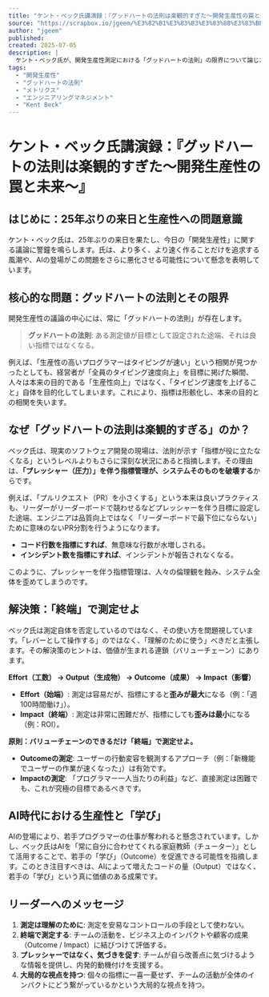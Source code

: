 ```yaml
---
title: "ケント・ベック氏講演録：『グッドハートの法則は楽観的すぎた〜開発生産性の罠と未来〜』 - jgeem"
source: "https://scrapbox.io/jgeem/%E3%82%B1%E3%83%B3%E3%83%88%E3%83%BB%E3%83%99%E3%83%83%E3%82%AF%E6%B0%8F%E8%AC%9B%E6%BC%94%E9%8C%B2%EF%BC%9A%E3%80%8E%E3%82%B0%E3%83%83%E3%83%89%E3%83%8F%E3%83%BC%E3%83%88%E3%81%AE%E6%B3%95%E5%89%87%E3%81%AF%E6%A5%BD%E8%A6%B3%E7%9A%84%E3%81%99%E3%81%8E%E3%81%9F%E3%80%9C%E9%96%8B%E7%99%BA%E7%94%9F%E7%94%A3%E6%80%A7%E3%81%AE%E7%BD%A0%E3%81%A8%E6%9C%AA%E6%9D%A5%E3%80%9C%E3%80%8F"
author: "jgeem"
published: 
created: 2025-07-05
description: |
  ケント・ベック氏が、開発生産性測定における「グッドハートの法則」の限界について論じた講演の記録。氏は、プレッシャーを伴う指標管理がシステム全体を破壊する危険性を指摘し、価値連鎖の「終端」（ビジネスインパクト）で測定することの重要性を説いています。
tags:
  - "開発生産性"
  - "グッドハートの法則"
  - "メトリクス"
  - "エンジニアリングマネジメント"
  - "Kent Beck"
---
```


# ケント・ベック氏講演録：『グッドハートの法則は楽観的すぎた〜開発生産性の罠と未来〜』

## はじめに：25年ぶりの来日と生産性への問題意識

ケント・ベック氏は、25年ぶりの来日を果たし、今日の「開発生産性」に関する議論に警鐘を鳴らします。氏は、より多く、より速く作ることだけを追求する風潮や、AIの登場がこの問題をさらに悪化させる可能性について懸念を表明しています。

## 核心的な問題：グッドハートの法則とその限界

開発生産性の議論の中心には、常に「グッドハートの法則」が存在します。

> **グッドハートの法則**: ある測定値が目標として設定された途端、それは良い指標ではなくなる。

例えば、「生産性の高いプログラマーはタイピングが速い」という相関が見つかったとしても、経営者が「全員のタイピング速度向上」を目標に掲げた瞬間、人々は本来の目的である「生産性向上」ではなく、「タイピング速度を上げること」自体を目的化してしまいます。これにより、指標は形骸化し、本来の目的との相関を失います。

## なぜ「グッドハートの法則は楽観的すぎる」のか？

ベック氏は、現実のソフトウェア開発の現場は、法則が示す「指標が役に立たなくなる」というレベルよりもさらに深刻な状況にあると指摘します。その理由は、**「プレッシャー（圧力）」を伴う指標管理が、システムそのものを破壊する**からです。

例えば、「プルリクエスト（PR）を小さくする」という本来は良いプラクティスも、リーダーがリーダーボードで競わせるなどプレッシャーを伴う目標に設定した途端、エンジニアは品質向上ではなく「リーダーボードで最下位にならない」ために意味のないPR分割を行うようになります。

- **コード行数を指標にすれば**、無意味な行数が水増しされる。
- **インシデント数を指標にすれば**、インシデントが報告されなくなる。

このように、プレッシャーを伴う指標管理は、人々の倫理観を蝕み、システム全体を歪めてしまうのです。

## 解決策：「終端」で測定せよ

ベック氏は測定自体を否定しているのではなく、その使い方を問題視しています。「レバーとして操作する」のではなく、「理解のために使う」べきだと主張します。その解決策のヒントは、価値が生まれる連鎖（バリューチェーン）にあります。

**Effort（工数） → Output（生成物） → Outcome（成果） → Impact（影響）**

- **Effort（始端）**: 測定は容易だが、指標にすると**歪みが最大**になる（例：「週100時間働け」）。
- **Impact（終端）**: 測定は非常に困難だが、指標にしても**歪みは最小**になる（例：ROI）。

**原則：バリューチェーンのできるだけ「終端」で測定せよ。**

- **Outcomeの測定**: ユーザーの行動変容を観測するアプローチ（例：「新機能でユーザーの作業が速くなった」）は有効です。
- **Impactの測定**: 「プログラマー一人当たりの利益」など、直接測定は困難でも、これが究極の目標であるべきです。

## AI時代における生産性と「学び」

AIの登場により、若手プログラマーの仕事が奪われると懸念されています。しかし、ベック氏はAIを「常に自分に合わせてくれる家庭教師（チューター）」として活用することで、若手の「学び」（Outcome）を促進できる可能性を指摘します。このとき注目すべきは、AIによって増えたコードの量（Output）ではなく、若手の「学び」という真に価値のある成果です。

## リーダーへのメッセージ

1. **測定は理解のために**: 測定を安易なコントロールの手段として使わない。
2. **終端で測定する**: チームの活動を、ビジネス上のインパクトや顧客の成果（Outcome / Impact）に結びつけて評価する。
3. **プレッシャーではなく、気づきを促す**: チームが自ら改善点に気づけるような情報を提供し、内発的動機付けを支援する。
4. **大局的な視点を持つ**: 個々の指標に一喜一憂せず、チームの活動が全体のインパクトにどう繋がっているかという大局的な視点を持つ。
